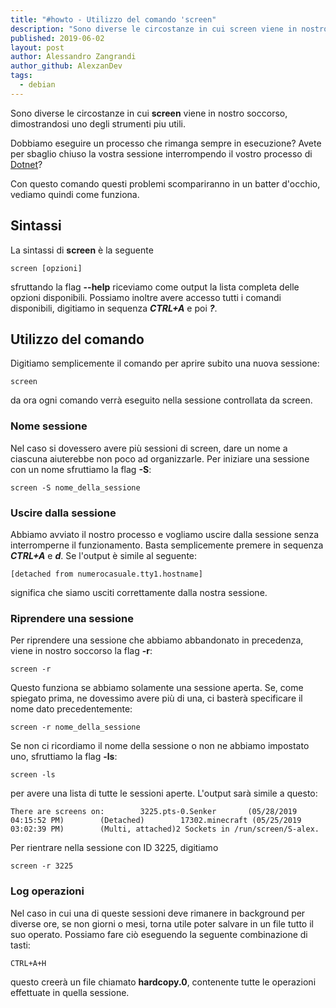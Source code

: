 ```yaml
---
title: "#howto - Utilizzo del comando 'screen"
description: "Sono diverse le circostanze in cui screen viene in nostro soccorso, dimostrandosi uno degli strumenti piu utili."
published: 2019-06-02
layout: post
author: Alessandro Zangrandi
author_github: AlexzanDev
tags:
  - debian
---
```

Sono diverse le circostanze in cui **screen** viene in nostro soccorso, dimostrandosi uno degli strumenti piu utili.

Dobbiamo eseguire un processo che rimanga sempre in esecuzione? Avete per sbaglio chiuso la vostra sessione interrompendo il vostro processo di [Dotnet](https://linuxhub.it/article/howto-installare-net-core-su-debian)?

Con questo comando questi problemi scompariranno in un batter d'occhio, vediamo quindi come funziona.

## Sintassi

La sintassi di **screen** è la seguente

    screen [opzioni]

sfruttando la flag **--help** riceviamo come output la lista completa delle opzioni disponibili. Possiamo inoltre avere accesso tutti i comandi disponibili, digitiamo in sequenza **_CTRL+A_** e poi **_?_**. 

## Utilizzo del comando

Digitiamo semplicemente il comando per aprire subito una nuova sessione:

    screen

da ora ogni comando verrà eseguito nella sessione controllata da screen.

### Nome sessione

Nel caso si dovessero avere più sessioni di screen, dare un nome a ciascuna aiuterebbe non poco ad organizzarle. Per iniziare una sessione con un nome sfruttiamo la flag **-S**:

    screen -S nome_della_sessione

### Uscire dalla sessione

Abbiamo avviato il nostro processo e vogliamo uscire dalla sessione senza interromperne il funzionamento. Basta semplicemente premere in sequenza _**CTRL+A**_ e _**d**_. Se l'output è simile al seguente:

    [detached from numerocasuale.tty1.hostname]

significa che siamo usciti correttamente dalla nostra sessione.

### Riprendere una sessione

Per riprendere una sessione che abbiamo abbandonato in precedenza, viene in nostro soccorso la flag **-r**:

    screen -r

Questo funziona se abbiamo solamente una sessione aperta. Se, come spiegato prima, ne dovessimo avere più di una, ci basterà specificare il nome dato precedentemente:

    screen -r nome_della_sessione

Se non ci ricordiamo il nome della sessione o non ne abbiamo impostato uno, sfruttiamo la flag **-ls**:

    screen -ls

per avere una lista di tutte le sessioni aperte. L'output sarà simile a questo:

    There are screens on:        3225.pts-0.Senker       (05/28/2019 04:15:52 PM)        (Detached)        17302.minecraft (05/25/2019 03:02:39 PM)        (Multi, attached)2 Sockets in /run/screen/S-alex.

Per rientrare nella sessione con ID 3225, digitiamo

    screen -r 3225

### Log operazioni

Nel caso in cui una di queste sessioni deve rimanere in background per diverse ore, se non giorni o mesi, torna utile poter salvare in un file tutto il suo operato. Possiamo fare ciò eseguendo la seguente combinazione di tasti:

    CTRL+A+H

questo creerà un file chiamato **hardcopy.0**, contenente tutte le operazioni effettuate in quella sessione.